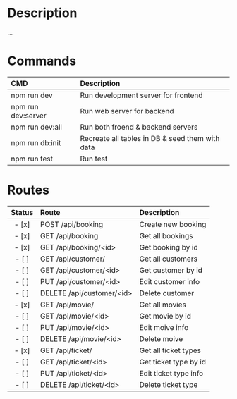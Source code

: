 # Description

...

# Commands

| CMD                | Description                                     |
| :----------------- | :---------------------------------------------- |
| npm run dev        | Run development server for frontend             |
| npm run dev:server | Run web server for backend                      |
| npm run dev:all    | Run both froend & backend servers               |
| npm run db:init    | Recreate all tables in DB & seed them with data |
| npm run test       | Run test                                        |

# Routes

| Status | Route                       | Description           |
| :----: | :-------------------------- | :-------------------- |
| - [x]  | POST /api/booking           | Create new booking    |
| - [x]  | GET /api/booking            | Get all bookings      |
| - [x]  | GET /api/booking/\<id\>     | Get booking by id     |
| - [ ]  | GET /api/customer/          | Get all customers     |
| - [ ]  | GET /api/customer/\<id\>    | Get customer by id    |
| - [ ]  | PUT /api/customer/\<id\>    | Edit customer info    |
| - [ ]  | DELETE /api/customer/\<id\> | Delete customer       |
| - [x]  | GET /api/movie/             | Get all movies        |
| - [ ]  | GET /api/movie/\<id\>       | Get movie by id       |
| - [ ]  | PUT /api/movie/\<id\>       | Edit moive info       |
| - [ ]  | DELETE /api/movie/\<id\>    | Delete moive          |
| - [x]  | GET /api/ticket/            | Get all ticket types  |
| - [ ]  | GET /api/ticket/\<id\>      | Get ticket type by id |
| - [ ]  | PUT /api/ticket/\<id\>      | Edit ticket type info |
| - [ ]  | DELETE /api/ticket/\<id\>   | Delete ticket type    |
